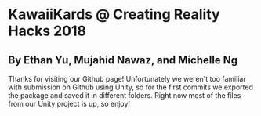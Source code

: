 # KawaiiKards @ Creating Reality Hacks 2018

## By Ethan Yu, Mujahid Nawaz, and Michelle Ng

Thanks for visiting our Github page! Unfortunately we weren't too familiar with submission on Github using Unity,
so for the first commits we exported the package and saved it in different folders. Right now most of the files 
from our Unity project is up, so enjoy!